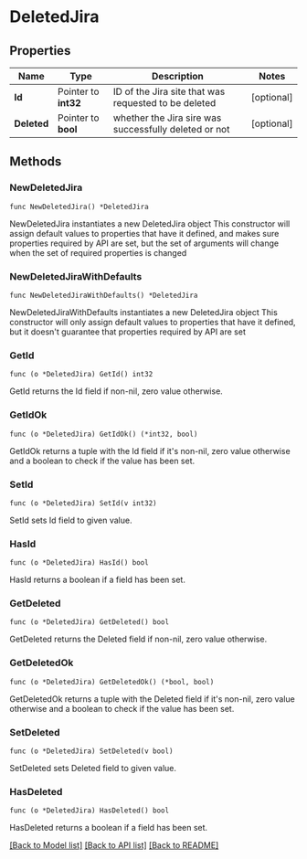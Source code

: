 # DeletedJira

## Properties

Name | Type | Description | Notes
------------ | ------------- | ------------- | -------------
**Id** | Pointer to **int32** | ID of the Jira site that was requested to be deleted | [optional] 
**Deleted** | Pointer to **bool** | whether the Jira sire was successfully deleted or not | [optional] 

## Methods

### NewDeletedJira

`func NewDeletedJira() *DeletedJira`

NewDeletedJira instantiates a new DeletedJira object
This constructor will assign default values to properties that have it defined,
and makes sure properties required by API are set, but the set of arguments
will change when the set of required properties is changed

### NewDeletedJiraWithDefaults

`func NewDeletedJiraWithDefaults() *DeletedJira`

NewDeletedJiraWithDefaults instantiates a new DeletedJira object
This constructor will only assign default values to properties that have it defined,
but it doesn't guarantee that properties required by API are set

### GetId

`func (o *DeletedJira) GetId() int32`

GetId returns the Id field if non-nil, zero value otherwise.

### GetIdOk

`func (o *DeletedJira) GetIdOk() (*int32, bool)`

GetIdOk returns a tuple with the Id field if it's non-nil, zero value otherwise
and a boolean to check if the value has been set.

### SetId

`func (o *DeletedJira) SetId(v int32)`

SetId sets Id field to given value.

### HasId

`func (o *DeletedJira) HasId() bool`

HasId returns a boolean if a field has been set.

### GetDeleted

`func (o *DeletedJira) GetDeleted() bool`

GetDeleted returns the Deleted field if non-nil, zero value otherwise.

### GetDeletedOk

`func (o *DeletedJira) GetDeletedOk() (*bool, bool)`

GetDeletedOk returns a tuple with the Deleted field if it's non-nil, zero value otherwise
and a boolean to check if the value has been set.

### SetDeleted

`func (o *DeletedJira) SetDeleted(v bool)`

SetDeleted sets Deleted field to given value.

### HasDeleted

`func (o *DeletedJira) HasDeleted() bool`

HasDeleted returns a boolean if a field has been set.


[[Back to Model list]](../README.md#documentation-for-models) [[Back to API list]](../README.md#documentation-for-api-endpoints) [[Back to README]](../README.md)


